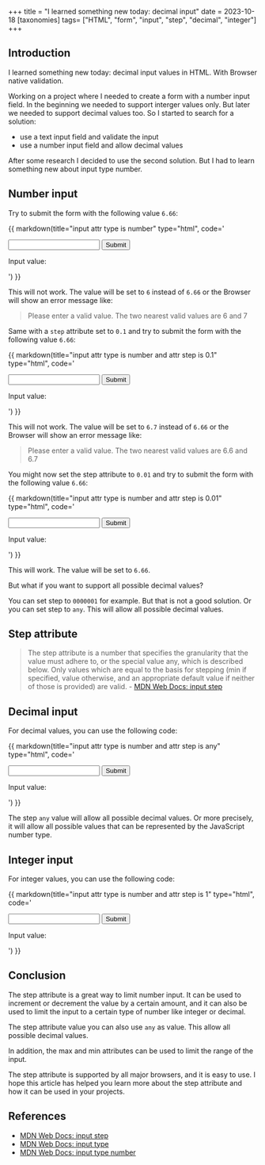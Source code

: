 +++
title = "I learned something new today: decimal input"
date = 2023-10-18
[taxonomies]
tags= ["HTML", "form", "input", "step", "decimal", "integer"]
+++

## Introduction

I learned something new today: decimal input values in HTML. With Browser native validation.

Working on a project where I needed to create a form with a number input field. In the beginning we needed to support interger values only. But later we needed to support decimal values too. So I started to search for a solution:

- use a text input field and validate the input
- use a number input field and allow decimal values

After some research I decided to use the second solution. But I had to learn something new about input type number.

## Number input

Try to submit the form with the following value `6.66`:

{{ markdown(title="input attr type is number" type="html", code='
  <form>
    <input type="number" />
    <input type="submit" />
  </form>
  <p>Input value: <span></span></p>
  <script>
    document.querySelector("form").addEventListener("submit", (e) => {
      e.preventDefault();
      document.querySelector("span").innerText = e.target.querySelector("input").value;
    });
  </script>
') }}

This will not work. The value will be set to `6` instead of `6.66` or the Browser will show an error message like:
> Please enter a valid value. The two nearest valid values are 6 and 7

Same with a `step` attribute set to `0.1` and try to submit the form with the following value `6.66`:

{{ markdown(title="input attr type is number and attr step is 0.1" type="html", code='
  <form>
    <input type="number" step="0.1" />
    <input type="submit" />
  </form>
  <p>Input value: <span></span></p>
  <script>
    document.querySelector("form").addEventListener("submit", (e) => {
      e.preventDefault();
      document.querySelector("span").innerText = e.target.querySelector("input").value;
    });
  </script>
') }}

This will not work. The value will be set to `6.7` instead of `6.66` or the Browser will show an error message like:
> Please enter a valid value. The two nearest valid values are 6.6 and 6.7

You might now set the step attribute to `0.01` and try to submit the form with the following value `6.66`:

{{ markdown(title="input attr type is number and attr step is 0.01" type="html", code='
  <form>
    <input type="number" step="0.01" />
    <input type="submit" />
  </form>
  <p>Input value: <span></span></p>
  <script>
    document.querySelector("form").addEventListener("submit", (e) => {
      e.preventDefault();
      document.querySelector("span").innerText = e.target.querySelector("input").value;
    });
  </script>
') }}

This will work. The value will be set to `6.66`.

But what if you want to support all possible decimal values?

You can set step to `0000001` for example. But that is not a good solution.
Or you can set step to `any`. This will allow all possible decimal values.

## Step attribute

> The step attribute is a number that specifies the granularity that the value must adhere to, or the special value any, which is described below. Only values which are equal to the basis for stepping (min if specified, value otherwise, and an appropriate default value if neither of those is provided) are valid. - [MDN Web Docs: input step](https://developer.mozilla.org/en-US/docs/Web/HTML/Element/input/number#step)

## Decimal input

For decimal values, you can use the following code:

{{ markdown(title="input attr type is number and attr step is any" type="html", code='
  <form>
    <input type="number" step="any" />
    <input type="submit" />
  </form>
  <p>Input value: <span></span></p>
  <script>
    document.querySelector("form").addEventListener("submit", (e) => {
      e.preventDefault();
      document.querySelector("span").innerText = e.target.querySelector("input").value;
    });
  </script>
') }}

The step `any` value will allow all possible decimal values. Or more precisely, it will allow all possible values that can be represented by the JavaScript number type.

## Integer input

For integer values, you can use the following code:

{{ markdown(title="input attr type is number and attr step is 1" type="html", code='
  <form>
    <input type="number" step="1" />
    <input type="submit" />
  </form>
  <p>Input value: <span></span></p>
  <script>
    document.querySelector("form").addEventListener("submit", (e) => {
      e.preventDefault();
      document.querySelector("span").innerText = e.target.querySelector("input").value;
    });
  </script>
') }}

## Conclusion

The step attribute is a great way to limit number input. It can be used to increment or decrement the value by a certain amount, and it can also be used to limit the input to a certain type of number like integer or decimal.

The step attribute value you can also use `any` as value. This allow all possible decimal values.

In addition, the max and min attributes can be used to limit the range of the input.

The step attribute is supported by all major browsers, and it is easy to use. I hope this article has helped you learn more about the step attribute and how it can be used in your projects.

## References

- [MDN Web Docs: input step](https://developer.mozilla.org/en-US/docs/Web/HTML/Element/input/number#step)
- [MDN Web Docs: input type](https://developer.mozilla.org/en-US/docs/Web/HTML/Element/input/number#type)
- [MDN Web Docs: input type number](https://developer.mozilla.org/en-US/docs/Web/HTML/Element/input/number)
